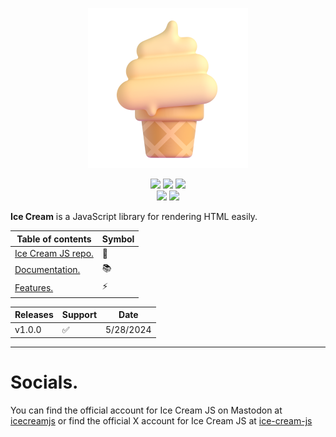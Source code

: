 <p align=center>
<img src="https://github.com/ice-cream-js/.github/blob/main/profile/logo.png">
</p>
<p align="center">
<img src="https://img.shields.io/badge/npm-false-red?style=for-the-badge&logo=npm&logoColor=%23f6f8fa"> <img src="https://img.shields.io/badge/cli-v1.1.6-blue?style=for-the-badge&logo=gnubash&logoColor=%23f6f8fa"> <img src="https://img.shields.io/badge/developer-myfer-green?style=for-the-badge&logo=github&logoColor=%23f6f8fa"> <br><img src="(https://img.shields.io/badge/builds-passing-brightgreen?style=for-the-badge&logo=github&logoColor=%23f6f8fa"> <img src="https://img.shields.io/badge/release-v1.0.0-brightgreen?style=for-the-badge&logo=github&logoColor=%23f6f8fa">
</p>

**Ice Cream** is a JavaScript library for rendering HTML easily.

| Table of contents | Symbol |
| ---- | ---- |
| [Ice Cream JS repo.](https://github.com/ice-cream-js/icecream-js/) | 📄 |
| [Documentation.](https://github.com/ice-cream-js/icecream-js/wiki/Documentation#introduction) | 📚 |
| [Features.](https://github.com/ice-cream-js/icecream-js/wiki#features) | ⚡ |

| Releases | Support | Date |
| ---- | ---- | ---- |
| v1.0.0 | ✅ | 5/28/2024 |
***

# Socials.

You can find the official account for Ice Cream JS on Mastodon at [icecreamjs](https://mastodon.social/@icecreamjs) or find the official X account for Ice Cream JS at [ice-cream-js](https://x.com/ice_cream_js)
